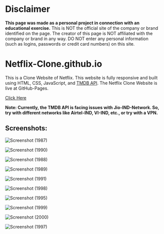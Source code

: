 
<h1>Disclaimer</h1>

**This page was made as a personal project in connection with an educational exercise.**
This is NOT the official site of the company or brand identified on the page. The creator of this page is NOT affiliated with the company or brand in any way. DO NOT enter any personal information (such as logins, passwords or credit card numbers) on this site.


# Netflix-Clone.github.io
This is a Clone Website of Netflix. This website is fully responsive and built using HTML, CSS, JavaScript, and [TMDB API](https://developer.themoviedb.org/docs/getting-started). The Netflix Clone Website is live at GitHub-Pages.

[Click Here](https://debajyotitalukder2001.github.io/Netflix-Clone.github.io/)


**Note: Currently, the TMDB API is facing issues with Jio-IND-Network. So, try with different networks like Airtel-IND, VI-IND, etc., or try with a VPN.**


<h2>Screenshots:</h2>


![Screenshot (1987)](https://github.com/DebajyotiTalukder2001/Netflix-Clone.github.io/assets/136104351/97875f0d-f69b-4d45-a715-371f7d6d44a7)


![Screenshot (1990)](https://github.com/DebajyotiTalukder2001/Netflix-Clone.github.io/assets/136104351/9616afd9-7fa1-480c-bff3-50dcba268dca)


![Screenshot (1988)](https://github.com/DebajyotiTalukder2001/Netflix-Clone.github.io/assets/136104351/356ac8a6-01f2-46e9-952a-682e0707ba5f)


![Screenshot (1989)](https://github.com/DebajyotiTalukder2001/Netflix-Clone.github.io/assets/136104351/af32f406-dba3-413f-9452-8c253c8e13f4)



![Screenshot (1991)](https://github.com/DebajyotiTalukder2001/Netflix-Clone.github.io/assets/136104351/f9225bf9-08d3-495a-967a-604488bf3870)



![Screenshot (1998)](https://github.com/DebajyotiTalukder2001/Netflix-Clone.github.io/assets/136104351/f04f0053-bb8c-4e6f-ba5c-9da8aa0e5d48)


![Screenshot (1995)](https://github.com/DebajyotiTalukder2001/Netflix-Clone.github.io/assets/136104351/b4615852-2374-4378-9258-deca0c6a6fb7)



![Screenshot (1999)](https://github.com/DebajyotiTalukder2001/Netflix-Clone.github.io/assets/136104351/66adb3e8-f764-4bce-9bcd-4c20eb6746e7)




![Screenshot (2000)](https://github.com/DebajyotiTalukder2001/Netflix-Clone.github.io/assets/136104351/a69404d7-411e-44e0-8fd1-a41fd83cf1af)



![Screenshot (1997)](https://github.com/DebajyotiTalukder2001/Netflix-Clone.github.io/assets/136104351/028aeac8-2c41-4d88-9e73-1f09909ca6b5)



